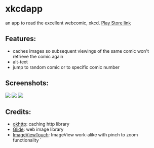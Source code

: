 # xkcdapp
an app to read the excellent webcomic, xkcd. [Play Store link](https://play.google.com/store/apps/details?id=example.j0sh.xkcdapp)

## Features:  
* caches images so subsequent viewings of the same comic won't retrieve the comic again
* alt-text
* jump to random comic or to specific comic number

## Screenshots:  
![](http://i.imgur.com/ZHRmg6R.png)
![](http://i.imgur.com/KVulfiE.png)
![](http://i.imgur.com/o3ZEDGh.png)

## Credits:
* [okhttp](http://square.github.io/okhttp/): caching http library
* [Glide](https://github.com/bumptech/glide): web image library
* [ImageViewTouch](https://github.com/sephiroth74/ImageViewZoom): ImageView work-alike with pinch to zoom functionality
`